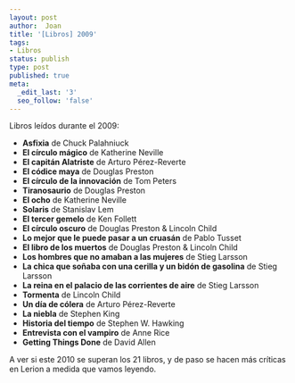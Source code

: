 ```yaml
---
layout: post
author:  Joan
title: '[Libros] 2009'
tags:
- Libros
status: publish
type: post
published: true
meta:
  _edit_last: '3'
  seo_follow: 'false'
---
```

Libros leídos durante el 2009:

<ul><li><strong>Asfixia</strong> de Chuck Palahniuck
<li><strong>El círculo mágico</strong> de Katherine Neville
<li><strong>El capitán Alatriste</strong> de Arturo Pérez-Reverte
<li><strong>El códice maya</strong> de Douglas Preston
<li><strong>El círculo de la innovación</strong>  de Tom Peters
<li><strong>Tiranosaurio</strong>  de Douglas Preston
<li><strong>El ocho</strong>  de Katherine Neville
<li><strong>Solaris</strong> de Stanislav Lem
<li><strong>El tercer gemelo</strong>  de Ken Follett
<li><strong>El círculo oscuro</strong>  de Douglas Preston & Lincoln Child
<li><strong>Lo mejor que le puede pasar a un cruasán</strong>  de Pablo Tusset
<li><strong>El libro de los muertos</strong>  de Douglas Preston & Lincoln Child
<li><strong>Los hombres que no amaban a las mujeres</strong>  de Stieg Larsson
<li><strong>La chica que soñaba con una cerilla y un bidón de gasolina</strong>  de Stieg Larsson
<li><strong>La reina en el palacio de las corrientes de aire</strong>  de Stieg Larsson
<li><strong>Tormenta</strong>  de Lincoln Child
<li><strong>Un día de cólera</strong>  de Arturo Pérez-Reverte
<li><strong>La niebla</strong>  de Stephen King
<li><strong>Historia del tiempo</strong>  de Stephen W. Hawking
<li><strong>Entrevista con el vampiro</strong>  de Anne Rice
<li><strong>Getting Things Done</strong>  de David Allen
</ul>

A ver si este 2010 se superan los 21 libros, y de paso se hacen más críticas en Lerion a medida que vamos leyendo.
